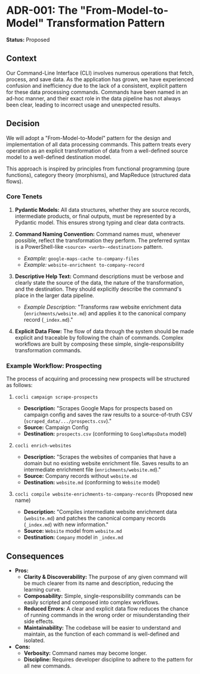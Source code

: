 # ADR-001: The "From-Model-to-Model" Transformation Pattern

**Status:** Proposed

## Context

Our Command-Line Interface (CLI) involves numerous operations that fetch, process, and save data. As the application has grown, we have experienced confusion and inefficiency due to the lack of a consistent, explicit pattern for these data processing commands. Commands have been named in an ad-hoc manner, and their exact role in the data pipeline has not always been clear, leading to incorrect usage and unexpected results.

## Decision

We will adopt a "From-Model-to-Model" pattern for the design and implementation of all data processing commands. This pattern treats every operation as an explicit transformation of data from a well-defined source model to a well-defined destination model.

This approach is inspired by principles from functional programming (pure functions), category theory (morphisms), and MapReduce (structured data flows).

### Core Tenets

1.  **Pydantic Models:** All data structures, whether they are source records, intermediate products, or final outputs, must be represented by a Pydantic model. This ensures strong typing and clear data contracts.

2.  **Command Naming Convention:** Command names must, whenever possible, reflect the transformation they perform. The preferred syntax is a PowerShell-like `<source> <verb>-<destination>` pattern. 
    *   *Example:* `google-maps-cache to-company-files`
    *   *Example:* `website-enrichment to-company-record`

3.  **Descriptive Help Text:** Command descriptions must be verbose and clearly state the source of the data, the nature of the transformation, and the destination. They should explicitly describe the command's place in the larger data pipeline.
    *   *Example Description:* "Transforms raw website enrichment data (`enrichments/website.md`) and applies it to the canonical company record (`_index.md`)."

4.  **Explicit Data Flow:** The flow of data through the system should be made explicit and traceable by following the chain of commands. Complex workflows are built by composing these simple, single-responsibility transformation commands.

### Example Workflow: Prospecting

The process of acquiring and processing new prospects will be structured as follows:

1.  `cocli campaign scrape-prospects`
    *   **Description:** "Scrapes Google Maps for prospects based on campaign config and saves the raw results to a source-of-truth CSV (`scraped_data/.../prospects.csv`)."
    *   **Source:** Campaign Config
    *   **Destination:** `prospects.csv` (conforming to `GoogleMapsData` model)

2.  `cocli enrich-websites`
    *   **Description:** "Scrapes the websites of companies that have a domain but no existing website enrichment file. Saves results to an intermediate enrichment file (`enrichments/website.md`)."
    *   **Source:** Company records without `website.md`
    *   **Destination:** `website.md` (conforming to `Website` model)

3.  `cocli compile website-enrichments-to-company-records` (Proposed new name)
    *   **Description:** "Compiles intermediate website enrichment data (`website.md`) and patches the canonical company records (`_index.md`) with new information."
    *   **Source:** `Website` model from `website.md`
    *   **Destination:** `Company` model in `_index.md`

## Consequences

*   **Pros:**
    *   **Clarity & Discoverability:** The purpose of any given command will be much clearer from its name and description, reducing the learning curve.
    *   **Composability:** Simple, single-responsibility commands can be easily scripted and composed into complex workflows.
    *   **Reduced Errors:** A clear and explicit data flow reduces the chance of running commands in the wrong order or misunderstanding their side effects.
    *   **Maintainability:** The codebase will be easier to understand and maintain, as the function of each command is well-defined and isolated.
*   **Cons:**
    *   **Verbosity:** Command names may become longer.
    *   **Discipline:** Requires developer discipline to adhere to the pattern for all new commands.
